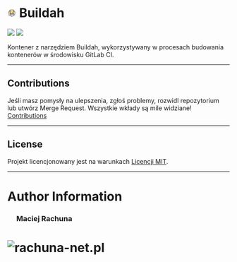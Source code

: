 # <img src=".gitlab/avatar.png" alt="buildah" height="20"/> Buildah

[![](https://gitlab.com/pl.rachuna-net/containers/buildah/-/badges/release.svg)](https://gitlab.com/pl.rachuna-net/containers/buildah/-/releases)
[![](https://gitlab.com/pl.rachuna-net/containers/buildah/badges/main/pipeline.svg)](https://gitlab.com/pl.rachuna-net/containers/buildah/-/commits/main)


Kontener z narzędziem Buildah, wykorzystywany w procesach budowania kontenerów w środowisku GitLab CI.

---
## Contributions
Jeśli masz pomysły na ulepszenia, zgłoś problemy, rozwidl repozytorium lub utwórz Merge Request. Wszystkie wkłady są mile widziane!
[Contributions](CONTRIBUTING.md)

---
## License
Projekt licencjonowany jest na warunkach [Licencji MIT](LICENSE).

---
# Author Information
### &emsp; Maciej Rachuna
# <img src="https://gitlab.com/pl.rachuna-net/gitlab-profile/-/raw/main/assets/logo/website_logo_transparent_background.png" alt="rachuna-net.pl" height="100"/>

